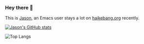 ### Hey there 👋

This is [Jason](//jsntn.com), an Emacs user stays a lot on [haikebang.org](//haikebang.org) recently.

[![Jason's GitHub stats](https://github-readme-stats.vercel.app/api?username=jsntn&count_private=true&show_icons=true&show=reviews,discussions_started,discussions_answered,prs_merged,prs_merged_percentage)](https://github.com/anuraghazra/github-readme-stats)

![Top Langs](https://github-readme-stats.vercel.app/api/top-langs/?username=jsntn&langs_count=20&layout=compact)
<!--
**jsntn/jsntn** is a ✨ _special_ ✨ repository because its `README.md` (this file) appears on your GitHub profile.

Here are some ideas to get you started:

- 🔭 I’m currently working on ...
- 🌱 I’m currently learning ...
- 👯 I’m looking to collaborate on ...
- 🤔 I’m looking for help with ...
- 💬 Ask me about ...
- 📫 How to reach me: ...
- 😄 Pronouns: ...
- ⚡ Fun fact: ...
-->
